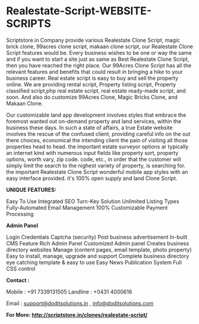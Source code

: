 # Realestate-Script-WEBSITE-SCRIPTS

Scriptstore.in Company provide various Realestate Clone Script, magic brick clone, 99acres clone script, makaan clone script, our Realestate Clone Script features would be. Every business wishes to be one or way the same and if you want to start a site just as same as Best Realestate Clone Script, then you have reached the right place. Our 99Acres Clone Script has all the relevant features and benefits that could result in bringing a hike to your business career. Real estate script is easy to buy and sell the property online. We are providing rental script, Property listing script, Property classified script,php real estate script, real estate ready-made script, and soon. And also do customize 99Acres Clone, Magic Bricks Clone, and Makaan Clone.

Our customizable land app development involves styles that embrace the foremost wanted out on-demand property and land services, within the business these days. In such a state of affairs, a true Estate website involves the rescue of the confused client, providing careful info on the out there choices, economical the intending client the pain of visiting all those properties head to head. the important estate surveyor options ar typically an internet kind with numerous input fields like property sort, property options, worth vary, zip code. code, etc., in order that the customer will simply limit the search to the nighest variety of property, is searching for. the important Realestate Clone Script wonderful mobile app styles with an easy interface provided. it's 100% open supply and land Clone Script.

**UNIQUE FEATURES:**

Easy To Use
Integrated SEO
Turn-Key Solution
Unlimited Listing Types
Fully-Automated
Email Management
100% Customizable
Payment Processing

**Admin Panel**

Login Credentials
Captcha (security)
Post business advertisement
In-built CMS
Feature Rich Admin Panel
Customized Admin panel
Creates business directory websites
Manage (content pages, email template, photo property)
Easy to install, manage, upgrade and support
Complete business directory eye catching template & easy to use
Easy News Publication System
Full CSS control

**Contact :**

Mobile : +91 7339131505
Landline : +0431 4000616

Email : support@doditsolutions.in , info@doditsolutions.com

**For More: http://scriptstore.in/clones/realestate-script/**

